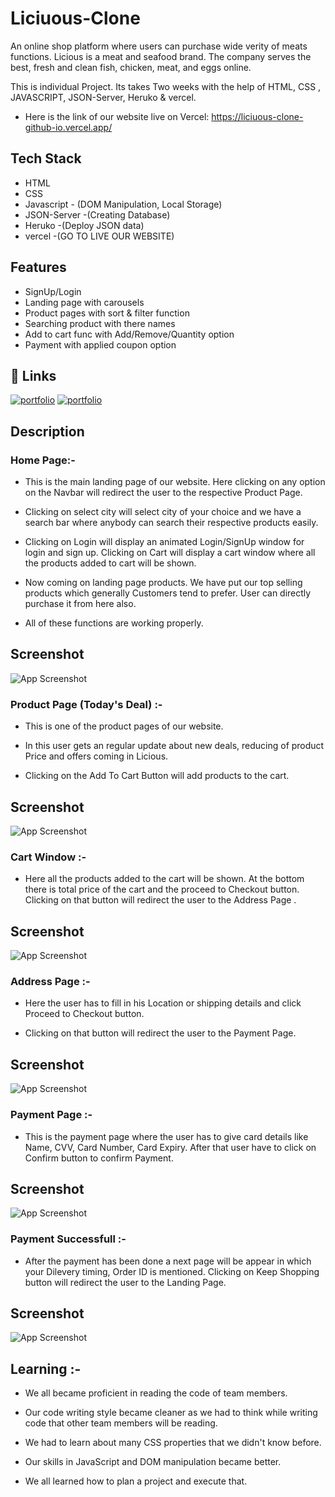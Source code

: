 # Liciuous-Clone
 An online shop platform where users can purchase wide verity of meats functions. Licious is a meat and seafood brand. The company serves the best, fresh and clean fish, chicken, meat, and eggs online.

This is individual Project. Its takes Two weeks with the help of  HTML, CSS , JAVASCRIPT, JSON-Server, Heruko & vercel. 

* Here is the link of our website live on Vercel: https://liciuous-clone-github-io.vercel.app/
## Tech Stack

* HTML
* CSS
* Javascript - (DOM Manipulation, Local Storage)
* JSON-Server -(Creating Database)
* Heruko -(Deploy JSON data)
*  vercel -(GO TO LIVE OUR WEBSITE)
## Features

- SignUp/Login
- Landing page with carousels
- Product pages with sort & filter function
- Searching product with there names
- Add to cart func with Add/Remove/Quantity option
- Payment with applied coupon option

## 🔗 Links
[![portfolio](https://img.shields.io/badge/Deployed_Link-000?style=for-the-badge&logo=ko-fi&logoColor=white)](https://liciuous-clone-github-io.vercel.app/)
[![portfolio](https://img.shields.io/badge/my_portfolio-000?style=for-the-badge&logo=ko-fi&logoColor=white)](https://Santosh2704.github.io/)

## Description

### Home Page:-

* This is the main landing page of our website. Here clicking on any option on the Navbar will redirect the user to the respective Product Page. 

* Clicking on select city will select city of your choice and we have a search bar where anybody can search their respective products easily.

* Clicking on Login will display an animated Login/SignUp window for login and sign up. Clicking on Cart will display a cart window where all the products added to cart will be shown.

* Now coming on landing page products. We have put our top selling products which generally Customers tend to prefer. User can directly purchase it from here also.

* All of these functions are working properly.
## Screenshot

![App Screenshot]()

### Product Page (Today's Deal) :-

* This is one of the product pages of our website.

* In this user gets an regular update about new deals, reducing of product Price and offers coming in Licious.

* Clicking on the Add To Cart Button will add products to the cart.
## Screenshot

![App Screenshot]()


### Cart Window :-


* Here all the products added to the cart will be shown. At the bottom there is total price of the cart and the proceed to Checkout button. Clicking on that button will redirect the user to the Address Page .
## Screenshot

![App Screenshot]()

### Address Page :-


* Here the user has to fill in his Location or shipping details and click Proceed to Checkout button. 

* Clicking on that button will redirect the user to the Payment Page.
## Screenshot

![App Screenshot]()

### Payment Page :-


* This is the payment page where the user has to give card details like Name, CVV, Card Number, Card Expiry. After that user have to click on Confirm button to confirm Payment.

## Screenshot

![App Screenshot]()

### Payment Successfull :-


* After the payment has been done a next page will be appear in which your Dilevery timing, Order ID is mentioned. Clicking on Keep Shopping button will redirect the user to the Landing Page. 
## Screenshot

![App Screenshot]()

## Learning :-


* We all became proficient in reading the code of team members.

* Our code writing style became cleaner as we had to think while writing code that other team members will be reading.

* We had to learn about many CSS properties that we didn't know before.

* Our skills in JavaScript and DOM manipulation became better.

* We all learned how to plan a project and execute that.

